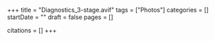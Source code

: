 +++
title = "Diagnostics_3-stage.avif"
tags = ["Photos"]
categories = []
startDate = ""
draft = false
pages = []

citations = []
+++
